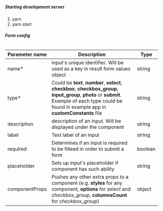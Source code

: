 ##### Starting development server

1. yarn
2. yarn start

##### Form config

#

| Parameter name | Description                                                                                                                                                                                           | Type    |
| -------------- | ----------------------------------------------------------------------------------------------------------------------------------------------------------------------------------------------------- | ------- |
| name\*         | input's unique identifier. Will be used as a key in result form values object                                                                                                                         | string  |
| type\*         | Could be **text**, **number**, **select**, **checkbox**, **checkbox_group**, **input_group**, **photo** or **submit**. Example of each type could be found in example app in **customConstants** file | string  |
| description    | description of an input. Will be displayed under the component                                                                                                                                        | string  |
| label          | Text label of an input                                                                                                                                                                                | string  |
| required       | Determines if an input is required to be filleed in order to submit a form                                                                                                                            | boolean |
| placeholder    | Sets up input's placeholder if component has such ability                                                                                                                                             | string  |
| componentProps | Pushes any other extra props to a component (e.g. **styles** for any component, **options** for _select_ and _checkbox_group_, **columnsCount** for _checkbox_group_)                                 | object  |
